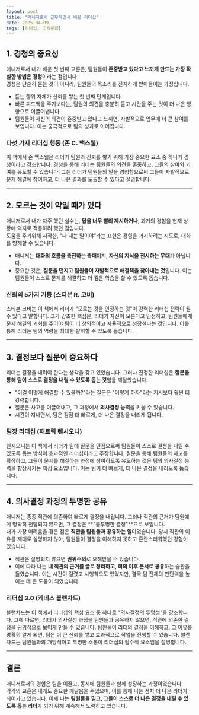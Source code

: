 ```yaml
---
layout: post
title: "매니저로서 근무하면서 배운 리더십"
date: 2025-04-09
tags: [리더십, 조직문화]
---
```


## 1. **경청의 중요성**
매니저로서 내가 배운 첫 번째 교훈은, 팀원들이 **존중받고 있다고 느끼게 만드는 가장 확실한 방법은 경청**이라는 점입니다.  
경청은 단순히 듣는 것이 아니라, 팀원들의 목소리를 진지하게 받아들이는 과정입니다.

- 듣는 행위 자체가 신뢰를 쌓는 첫 번째 단계입니다.
- 빠른 피드백을 주기보다는, 팀원의 의견을 충분히 듣고 시간을 주는 것이 더 나은 방향으로 이끌어냅니다.
- 팀원들이 자신의 의견이 존중받고 있다고 느끼면, 자발적으로 업무에 더 큰 참여를 보입니다. 이는 궁극적으로 팀의 성과로 이어집니다.

### **다섯 가지 리더십 행동 (존 C. 맥스웰)**  
이 책에서 존 맥스웰은 리더가 팀원과 신뢰를 쌓기 위해 가장 중요한 요소 중 하나가 경청이라고 강조합니다. 경청을 통해 리더는 팀원들의 의견을 존중하고, 그들의 참여와 기여를 유도할 수 있습니다. 그는 리더가 팀원들의 말을 경청함으로써 그들이 자발적으로 문제 해결에 참여하고, 더 나은 결과를 도출할 수 있다고 설명합니다.

---

## 2. **모르는 것이 약일 때가 있다**
매니저로서 내가 자주 했던 실수는, **답을 너무 빨리 제시하거나**, 과거의 경험을 현재 상황에 억지로 적용하려 했던 점입니다.  
도움을 주기위해 시작한, "나 때는 말이야"라는 표현은 경험을 과시하려는 시도로, 대화를 방해할 수 있습니다.

- 매니저는 **대화의 흐름을 촉진하는 촉매**이지, **자신의 지식을 전시하는 무대**가 아닙니다.
- 중요한 것은, **질문을 던지고 팀원들이 자발적으로 해결책을 찾아내는 것**입니다. 이는 팀원들이 스스로 문제를 해결하고 더 깊은 학습을 할 수 있도록 돕습니다.

### **신뢰의 5가지 기둥 (스티븐 R. 코비)**  
스티븐 코비는 이 책에서 리더가 "모르는 것을 인정하는 것"이 강력한 리더십 전략이 될 수 있다고 말합니다. 그가 강조한 핵심은, 리더가 자신이 모른다고 인정하고, 팀원들에게 문제 해결의 기회를 주어야 팀이 더 창의적이고 자율적으로 성장한다는 것입니다. 이를 통해 리더는 팀의 역량을 최대한 발휘할 수 있도록 돕습니다.

---

## 3. **결정보다 질문이 중요하다**
리더는 결정을 내려야 한다는 생각을 갖고 있었습니다. 그러나 진정한 리더십은 **질문을 통해 팀이 스스로 결정을 내릴 수 있도록 돕는 것**임을 깨달았습니다.

- "이걸 어떻게 해결할 수 있을까?"라는 질문은 "이렇게 하자"라는 지시보다 훨씬 더 강력합니다.
- 질문은 사고를 이끌어내고, 그 과정에서 **의사결정 능력**을 키울 수 있습니다.
- 시간이 지나면서, 팀은 점점 더 빠르게, 더 나은 결정을 내리게 됩니다.

### **팀장 리더십 (패트릭 렌시오니)**  
렌시오니는 이 책에서 리더가 팀에 질문을 던짐으로써 팀원들이 스스로 결정을 내릴 수 있도록 돕는 방식이 효과적인 리더십이라고 주장합니다. 질문을 통해 팀원들의 사고를 확장하고, 그들이 문제를 해결하는 과정에 참여하도록 유도하는 것은 팀의 의사결정 능력을 향상시키는 핵심 요소입니다. 이는 팀이 더 빠르게, 더 나은 결정을 내리도록 돕습니다.

---

## 4. **의사결정 과정의 투명한 공유**
매니저는 종종 직관에 의존하여 빠르게 결정을 내립니다. 그러나 직관의 근거가 팀원에게 명확히 전달되지 않으면, 그 결정은 **"불투명한 결정"**으로 보입니다.  
내가 가장 어려움을 겪은 점은 **직관을 팀원들과 공유하는 일**이었습니다. 당시 직관의 이유를 제대로 설명하지 않아, 팀원들이 결정을 이해하지 못하고 혼란스러워했던 경험이 있습니다.

- 직관은 설명되지 않으면 **권위주의**로 오해받을 수 있습니다.
- 이에 따라 나는 **내 직관의 근거를 글로 정리하고, 회의 이후 문서로 공유**하는 습관을 들였습니다. 이는 시간이 걸렸고 시행착오도 있었지만, 결국 팀 전체의 판단력을 높이는 데 큰 도움이 되었습니다.

### **리더십 3.0 (케네스 블랜차드)**  
블랜차드는 이 책에서 리더십의 핵심 요소 중 하나로 "의사결정의 투명성"을 강조합니다. 그에 따르면, 리더가 의사결정 과정을 팀원들과 공유하지 않으면, 직관에 의존한 결정을 권위적으로 보이게 만들 수 있습니다. 팀원들이 리더의 결정을 이해하고, 그 이유를 명확히 알게 되면, 팀은 더 큰 신뢰를 쌓고 효과적으로 작업을 진행할 수 있습니다. 블랜차드는 팀원들과의 개방적이고 투명한 소통이 리더십의 필수적 요소임을 설명합니다.

---

## **결론**
매니저로서의 경험은 팀을 이끌고, 동시에 팀원들과 함께 성장하는 과정이었습니다.  
각각의 교훈은 내게도 중요한 깨달음을 주었으며, 이를 통해 나는 점차 더 나은 리더가 되어가고 있습니다. 이제 나는 **팀원들을 믿고, 그들이 스스로 더 나은 결정을 내릴 수 있도록 돕는 리더**가 되기 위해 계속해서 노력하고 있습니다.

